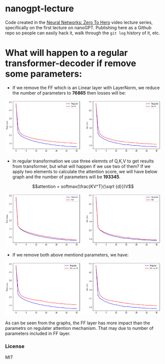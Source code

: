 
# nanogpt-lecture

Code created in the [Neural Networks: Zero To Hero](https://karpathy.ai/zero-to-hero.html) video lecture series, specifically on the first lecture on nanoGPT. Publishing here as a Github repo so people can easily hack it, walk through the `git log` history of it, etc.

# What will happen to a regular transformer-decoder if remove some parameters:

- If we remove the FF which is an Linear layer with LayerNorm, we reduce the number of parameters to __76865__ then losses will be:

![Removed Linear layer from transformer](noff.png)

- In regular transformation we use three elemnts of Q,K,V to get results from transformer, but what will happen if we use two of them? If we apply two elements to calculate the attention score, we will have below graph and the number of parameters will be __193345__.

$$attention = softmax(\frac{KV^T}{\sqrt {d}})V$$

![](kv.png)

- If we remove both above mentiond parameters, we have:

![](kv-noff.png)

As can be seen from the graphs, the FF layer has more impact than the parametrs on regulater attention mechanism. That may due to number of parameters included in FF layer.
### License

MIT
